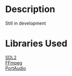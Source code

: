 # Description #
Still in development

# Libraries Used #
[SDL2](https://libsdl.org/)  
[FFmpeg](https://ffmpeg.org/)  
[PortAudio](http://portauio.com/)
